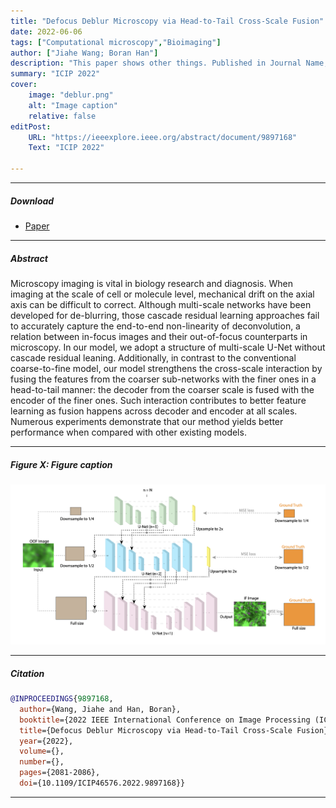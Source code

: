 ```yaml
---
title: "Defocus Deblur Microscopy via Head-to-Tail Cross-Scale Fusion" 
date: 2022-06-06
tags: ["Computational microscopy","Bioimaging"]
author: ["Jiahe Wang; Boran Han"]
description: "This paper shows other things. Published in Journal Name, 2015." 
summary: "ICIP 2022" 
cover:
    image: "deblur.png"
    alt: "Image caption"
    relative: false
editPost:
    URL: "https://ieeexplore.ieee.org/abstract/document/9897168"
    Text: "ICIP 2022"

---
```


---

##### Download

+ [Paper](https://ieeexplore.ieee.org/abstract/document/9897168)

---

##### Abstract

Microscopy imaging is vital in biology research and diagnosis. When imaging at the scale of cell or molecule level, mechanical drift on the axial axis can be difficult to correct. Although multi-scale networks have been developed for de-blurring, those cascade residual learning approaches fail to accurately capture the end-to-end non-linearity of deconvolution, a relation between in-focus images and their out-of-focus counterparts in microscopy. In our model, we adopt a structure of multi-scale U-Net without cascade residual leaning. Additionally, in contrast to the conventional coarse-to-fine model, our model strengthens the cross-scale interaction by fusing the features from the coarser sub-networks with the finer ones in a head-to-tail manner: the decoder from the coarser scale is fused with the encoder of the finer ones. Such interaction contributes to better feature learning as fusion happens across decoder and encoder at all scales. Numerous experiments demonstrate that our method yields better performance when compared with other existing models.

---

##### Figure X: Figure caption

![](deblur.png)

---

##### Citation

```BibTeX
@INPROCEEDINGS{9897168,
  author={Wang, Jiahe and Han, Boran},
  booktitle={2022 IEEE International Conference on Image Processing (ICIP)}, 
  title={Defocus Deblur Microscopy via Head-to-Tail Cross-Scale Fusion}, 
  year={2022},
  volume={},
  number={},
  pages={2081-2086},
  doi={10.1109/ICIP46576.2022.9897168}}

```

---

